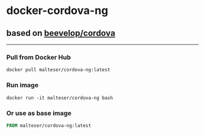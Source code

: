 # docker-cordova-ng

## based on [beevelop/cordova](https://github.com/beevelop/docker-cordova)
----
### Pull from Docker Hub
```
docker pull malteser/cordova-ng:latest
```

### Run image
```
docker run -it malteser/cordova-ng bash
```

### Or use as base image
```Dockerfile
FROM malteser/cordova-ng:latest
```

